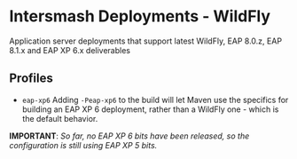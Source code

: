 # Intersmash Deployments - WildFly

Application server deployments that support latest WildFly, EAP 8.0.z, EAP 8.1.x and EAP XP 6.x deliverables 

## Profiles

- `eap-xp6`
Adding `-Peap-xp6` to the build will let Maven use the specifics for building an EAP XP 6 deployment, rather than a 
WildFly one - which is the default behavior.

**IMPORTANT**:
_So far, no EAP XP 6 bits have been released, so the configuration is still using EAP XP 5 bits._
